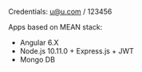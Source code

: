 Credentials: u@u.com / 123456

Apps based on MEAN stack:
- Angular 6.X
- Node.js 10.11.0 + Express.js + JWT
- Mongo DB